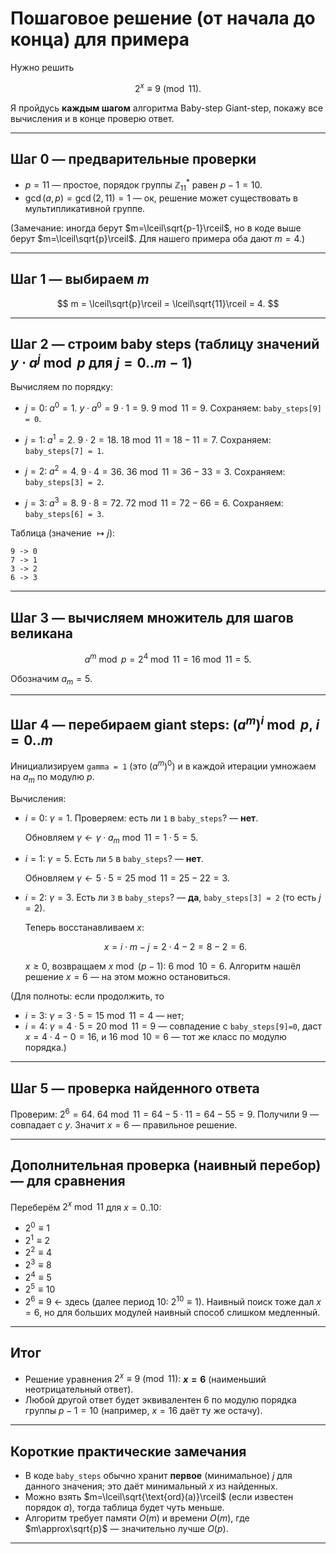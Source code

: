 # Пошаговое решение (от начала до конца) для примера

Нужно решить

$$
2^x \equiv 9 \pmod{11}.
$$

Я пройдусь **каждым шагом** алгоритма Baby-step Giant-step, покажу все вычисления и в конце проверю ответ.

---

## Шаг 0 — предварительные проверки

* $p=11$ — простое, порядок группы $\mathbb{Z}_{11}^*$ равен $p-1=10$.
* $\gcd(a,p)=\gcd(2,11)=1$ — ок, решение может существовать в мультипликативной группе.

(Замечание: иногда берут $m=\lceil\sqrt{p-1}\rceil$, но в коде выше берут $m=\lceil\sqrt{p}\rceil$. Для нашего примера оба дают $m=4$.)

---

## Шаг 1 — выбираем $m$

$$
m = \lceil\sqrt{p}\rceil = \lceil\sqrt{11}\rceil = 4.
$$

---

## Шаг 2 — строим **baby steps** (таблицу значений $y\cdot a^j \bmod p$ для $j=0..m-1$)

Вычисляем по порядку:

* $j=0:\; a^0 = 1$.
  $y\cdot a^0 = 9\cdot1 = 9$.
  $9 \bmod 11 = 9$.
  Сохраняем: `baby_steps[9] = 0`.

* $j=1:\; a^1 = 2$.
  $9\cdot2 = 18$.
  $18 \bmod 11 = 18 - 11 = 7$.
  Сохраняем: `baby_steps[7] = 1`.

* $j=2:\; a^2 = 4$.
  $9\cdot4 = 36$.
  $36 \bmod 11 = 36 - 33 = 3$.
  Сохраняем: `baby_steps[3] = 2`.

* $j=3:\; a^3 = 8$.
  $9\cdot8 = 72$.
  $72 \bmod 11 = 72 - 66 = 6$.
  Сохраняем: `baby_steps[6] = 3`.

Таблица (значение $\mapsto j$):

```
9 -> 0
7 -> 1
3 -> 2
6 -> 3
```

---

## Шаг 3 — вычисляем множитель для шагов великана

$$
a^m \bmod p = 2^4 \bmod 11 = 16 \bmod 11 = 5.
$$

Обозначим $a_m = 5$.

---

## Шаг 4 — перебираем **giant steps**: $(a^m)^i \bmod p$, $i = 0..m$

Инициализируем `gamma = 1` (это $(a^m)^0$) и в каждой итерации умножаем на $a_m$ по модулю $p$.

Вычисления:

* $i=0:$
  $\gamma = 1$.
  Проверяем: есть ли `1` в `baby_steps`? — **нет**.

  Обновляем $\gamma \leftarrow \gamma\cdot a_m \bmod 11 = 1\cdot5 = 5$.

* $i=1:$
  $\gamma = 5$.
  Есть ли `5` в `baby_steps`? — **нет**.

  Обновляем $\gamma \leftarrow 5\cdot5 = 25 \bmod 11 = 25 - 22 = 3$.

* $i=2:$
  $\gamma = 3$.
  Есть ли `3` в `baby_steps`? — **да**, `baby_steps[3] = 2` (то есть $j=2$).

  Теперь восстанавливаем $x$:

  $$
  x = i\cdot m - j = 2\cdot 4 - 2 = 8 - 2 = 6.
  $$

  $x\ge0$, возвращаем $x \bmod (p-1)$: $6 \bmod 10 = 6$.
  Алгоритм нашёл решение $x = 6$ — на этом можно остановиться.

(Для полноты: если продолжить, то

* $i=3$: $\gamma=3\cdot5=15\bmod11=4$ — нет;
* $i=4$: $\gamma=4\cdot5=20\bmod11=9$ — совпадение с `baby_steps[9]=0`, даст $x=4\cdot4-0=16$, и $16 \bmod 10 = 6$ — тот же класс по модулю порядка.)

---

## Шаг 5 — проверка найденного ответа

Проверим: $2^6 = 64$.
$64 \bmod 11 = 64 - 5\cdot11 = 64 - 55 = 9$.
Получили $9$ — совпадает с $y$. Значит $x=6$ — правильное решение.

---

## Дополнительная проверка (наивный перебор) — для сравнения

Переберём $2^x \bmod 11$ для $x=0..10$:

* $2^0 \equiv 1$
* $2^1 \equiv 2$
* $2^2 \equiv 4$
* $2^3 \equiv 8$
* $2^4 \equiv 5$
* $2^5 \equiv 10$
* $2^6 \equiv 9$ ← здесь
  (далее период 10: $2^{10}\equiv1$).
  Наивный поиск тоже дал $x=6$, но для больших модулей наивный способ слишком медленный.

---

## Итог

* Решение уравнения $2^x \equiv 9 \pmod{11}$: **$x = 6$** (наименьший неотрицательный ответ).
* Любой другой ответ будет эквивалентен $6$ по модулю порядка группы $p-1=10$ (например, $x=16$ даёт ту же остачу).

---

## Короткие практические замечания

* В коде `baby_steps` обычно хранит **первое** (минимальное) $j$ для данного значения; это даёт минимальный $x$ из найденных.
* Можно взять $m=\lceil\sqrt{\text{ord}(a)}\rceil$ (если известен порядок $a$), тогда таблица будет чуть меньше.
* Алгоритм требует памяти $O(m)$ и времени $O(m)$, где $m\approx\sqrt{p}$ — значительно лучше $O(p)$.

---
